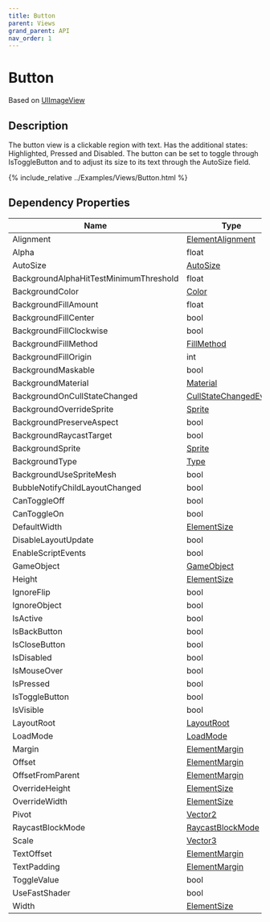 ```yaml
---
title: Button
parent: Views
grand_parent: API
nav_order: 1
---
```


# Button

Based on [UIImageView](UIImageView)

## Description

The button view is a clickable region with text. Has the additional states: Highlighted, Pressed and Disabled. The button can be set to toggle through IsToggleButton and to adjust its size to its text through the AutoSize field.

{% include_relative ../Examples/Views/Button.html %}

## Dependency Properties

| Name | Type | Description |
| --- | --- | --- |
| Alignment | [ElementAlignment](../Types/ElementAlignment) |  |
| Alpha | float |  |
| AutoSize | [AutoSize](../Types/AutoSize) |  |
| BackgroundAlphaHitTestMinimumThreshold | float |  |
| BackgroundColor | [Color](http://docs.unity3d.com/ScriptReference/Color.html) |  |
| BackgroundFillAmount | float |  |
| BackgroundFillCenter | bool |  |
| BackgroundFillClockwise | bool |  |
| BackgroundFillMethod | [FillMethod](http://docs.unity3d.com/ScriptReference/FillMethod.html) |  |
| BackgroundFillOrigin | int |  |
| BackgroundMaskable | bool |  |
| BackgroundMaterial | [Material](http://docs.unity3d.com/ScriptReference/Material.html) |  |
| BackgroundOnCullStateChanged | [CullStateChangedEvent](http://docs.unity3d.com/ScriptReference/CullStateChangedEvent.html) |  |
| BackgroundOverrideSprite | [Sprite](http://docs.unity3d.com/ScriptReference/Sprite.html) |  |
| BackgroundPreserveAspect | bool |  |
| BackgroundRaycastTarget | bool |  |
| BackgroundSprite | [Sprite](http://docs.unity3d.com/ScriptReference/Sprite.html) |  |
| BackgroundType | [Type](http://docs.unity3d.com/ScriptReference/Type.html) |  |
| BackgroundUseSpriteMesh | bool |  |
| BubbleNotifyChildLayoutChanged | bool |  |
| CanToggleOff | bool |  |
| CanToggleOn | bool |  |
| DefaultWidth | [ElementSize](../Types/ElementSize) |  |
| DisableLayoutUpdate | bool |  |
| EnableScriptEvents | bool |  |
| GameObject | [GameObject](http://docs.unity3d.com/ScriptReference/GameObject.html) |  |
| Height | [ElementSize](../Types/ElementSize) |  |
| IgnoreFlip | bool |  |
| IgnoreObject | bool |  |
| IsActive | bool |  |
| IsBackButton | bool |  |
| IsCloseButton | bool |  |
| IsDisabled | bool |  |
| IsMouseOver | bool |  |
| IsPressed | bool |  |
| IsToggleButton | bool |  |
| IsVisible | bool |  |
| LayoutRoot | [LayoutRoot](LayoutRoot) |  |
| LoadMode | [LoadMode](../Types/LoadMode) |  |
| Margin | [ElementMargin](../Types/ElementMargin) |  |
| Offset | [ElementMargin](../Types/ElementMargin) |  |
| OffsetFromParent | [ElementMargin](../Types/ElementMargin) |  |
| OverrideHeight | [ElementSize](../Types/ElementSize) |  |
| OverrideWidth | [ElementSize](../Types/ElementSize) |  |
| Pivot | [Vector2](http://docs.unity3d.com/ScriptReference/Vector2.html) |  |
| RaycastBlockMode | [RaycastBlockMode](../Types/RaycastBlockMode) |  |
| Scale | [Vector3](http://docs.unity3d.com/ScriptReference/Vector3.html) |  |
| TextOffset | [ElementMargin](../Types/ElementMargin) |  |
| TextPadding | [ElementMargin](../Types/ElementMargin) |  |
| ToggleValue | bool |  |
| UseFastShader | bool |  |
| Width | [ElementSize](../Types/ElementSize) |  |
